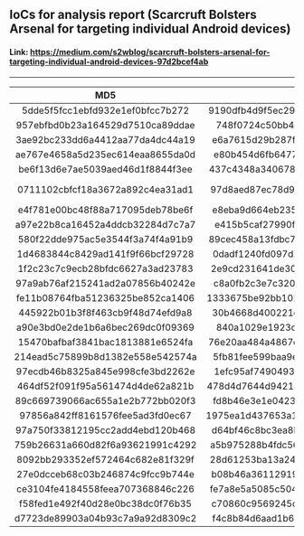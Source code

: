 ## IoCs for analysis report (Scarcruft Bolsters Arsenal for targeting individual Android devices)
#### Link: https://medium.com/s2wblog/scarcruft-bolsters-arsenal-for-targeting-individual-android-devices-97d2bcef4ab ####
-------------------------------------------------------------------------------------------------------------------------

|                MD5               |                              SHA256                              |     Type     |
|:--------------------------------:|:----------------------------------------------------------------:|:------------:|
| 5dde5f5fcc1ebfd932e1ef0bfcc7b272 | 9190dfb4d9f5ec294c5b385b50e2791d546a737e78e92d077e2c7d0f35d37865 |   APK(TEST)  |
| 957ebfbd0b23a164529d7510ca89ddae | 748f0724c50bb4e494f8e92e495fa8ef6848a83fbdaf4ec606c8fb50c3ce8f51 |  APK(Type A) |
| 3ae92bc233dd6a4412aa77da4dc44a19 | e6a7615d29b287f14ee044cd4e8e786f26709636cffb5f455cf500336ab96810 |  APK(Type A) |
| ae767e4658a5d235ec614eaa8655da0d | e80b454d6fb6477568c7c1f2ce474aa6c560ecbd9e6f0dd8178f641f2fdb9a2b |  APK(Type B) |
| be6f13d6e7ae5039aed46d1f8844f3ee | 437c4348a34067872f1ef2456e4dd9e1b9de000559cbe296a6c9977f3470edc1 |  APK(Type B) |
| 0711102cbfcf18a3672a892c4ea31ad1 | 97d8aed87ec78d975aaff4a63415badf95635616686a7ad4a3257e02b6ca2400 |  APK(Type C) |
| e4f781e00bc48f88a717095deb78be6f | e8eba9d664eb23557338b9179b8ddfc8e99f5c3e57093f3b5cf0104d1f48101f |    Clugin    |
| a97e22b8ca16452a4ddcb32284d7c7a7 | e415b5caf27990f982a71ffccef937bc65674a3fb780cc73484387338bafdb02 |    Clugin    |
| 580f22dde975ac5e3544f3a74f4a91b9 | 89cec458a13fdbc7cebce1ea60325a1118c88d405082a35ac6034a8e98182b72 |    Clugin    |
| 1d4683844c8429ad141f9f66bcf29728 | 0dadf1240fd097d15dee890d448cfab02d3ef8698bdc44e18f1b5495e500655f |    Clugin    |
| 1f2c23c7c9ecb28bfdc6627a3ad23783 | 2e9cd231641de301d4bbcaa9914dcfc936e6180cc7df0501f0bdec17a94681eb |    Clugin    |
| 97a9ab76af215241ad2a07856b40242e | c8a0fb2c3e7c320f5bcd531a8777f63fd5107468b5cb4fd173a8f92d3dc49e2d |    Clugin    |
| fe11b08764fba51236325be852ca1406 | 1333675be92bb1011b6777a49b2df485133805df79ba24759bd66d5be82ce704 |    Clugin    |
| 445922b01b3f8f463cb9f48d74efd9a8 | 30b4668d400221df61c449aa6c3c73103aefabe88c9f367fce442929d8f2d3d1 |    Clugin    |
| a90e3bd0e2de1b6a6bec269dc0f09369 | 840a1029e1923c47c5eaba4f2a2e3f7a6d3fef5609becc66dcb0fa3fd94f383e |    Clugin    |
| 15470bafbaf3841bac1813881e6524fa | 76e20aa484a4867eadc2ab49cc3c391d065edae86b4447f211c0302006061c0e |    Clugin    |
| 214ead5c75899b8d1382e558e542574a | 5fb81fee599baa9ee58d3d11cfdbdc09d9d2a1c4cfbd67805baba5780e9ba949 |    Clugin    |
| 97ecdb46b8325a845e998cfe3bd2262e | 1efc95af7490493f4302bc755f0d8f401df77d9d6e8a58b5f222dc065e61b7ca |    Clugin    |
| 464df52f091f95a561474d4de62a821b | 478d4d7644d94214ee83d8219bdfbf2745b03774b79b8c81e49799046c0eba71 |    Clugin    |
| 89c669739066ac655a1e2b772bb020f3 | fd8b46e3e1e0423d8d96178862867362d1125b3d7e2f8d84af4fa36b9713ff6f |    Clugin    |
| 97856a842ff8161576fee5ad3fd0ec67 | 1975ea1d437653a1bc85896525a10bc938674f1d8dd2434ce28db459e8289091 |    Clugin    |
| 97a750f33812195cc2add4ebd120b468 | d64bf46c8bc3ea8ba58b5b7c530fc822f543e53f9c93767f0e38782126a3e214 |    Clugin    |
| 759b26631a660d82f6a93621991c4292 | a5b975288b4fdc56b6cd85f6e0ab969bd7b4496538c2fc6ae0625b229ce04bdb |    Clugin    |
| 8092bb293352ef572464c682e81f329f | 28d61253ba13a24b5dfe01a81606ef587676a012c42bbe5b99e2decf6c6b42d2 |    Clugin    |
| 27e0dcceb68c03b246874c9fcc9b744e | b08b46a36112919afc8bf533d3dc15208f0fc17a0ed9aed963a1c8e7d0e32153 |    Clugin    |
| ce3104fe4184558feea707368846c226 | fe7a8e5a5085c5043336be86a6a6301322b2b33b3dce7ac03251d65070dc7f7f |    Clugin    |
| f58fed1e492f40d28e0bc38dc0f76b35 | c70860c9569245c243566e960f25d1f4fb4b8790f48ddbe8e73ac5cdd9e8d6fb | CallRecorder |
| d7723de89903a04b93c7a9a92d8309c2 | f4c8b84d6aad1b6375cbdb2269d354da8d07f6f4f1680c4311a8cafc7968202e | CallRecorder |
